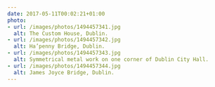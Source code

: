 ```yaml
---
date: 2017-05-11T00:02:21+01:00
photo:
- url: /images/photos/1494457341.jpg
  alt: The Custom House, Dublin.
- url: /images/photos/1494457342.jpg
  alt: Ha’penny Bridge, Dublin.
- url: /images/photos/1494457343.jpg
  alt: Symmetrical metal work on one corner of Dublin City Hall.
- url: /images/photos/1494457344.jpg
  alt: James Joyce Bridge, Dublin.
---
```


